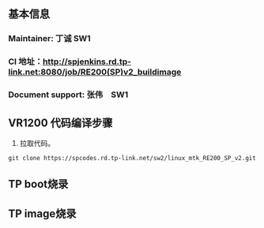 ## 基本信息

### Maintainer: 丁诚 SW1
### CI 地址：http://spjenkins.rd.tp-link.net:8080/job/RE200(SP)v2_buildimage
### Document support: 张伟　SW1

## VR1200 代码编译步骤

1. 拉取代码。
```shell
git clone https://spcodes.rd.tp-link.net/sw2/linux_mtk_RE200_SP_v2.git
```


## TP boot烧录


## TP image烧录
